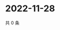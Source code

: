 # 2022-11-28

共 0 条

<!-- BEGIN WEIBO -->
<!-- 最后更新时间 Mon Nov 28 2022 09:12:15 GMT+0800 (China Standard Time) -->

<!-- END WEIBO -->
